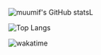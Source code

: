 ![muumif's GitHub stats](https://github-readme-stats.vercel.app/api?username=muumif&show_icons=true&theme=dracula&count_private=true&hide=contribs,stars)L

![Top Langs](https://github-readme-stats.vercel.app/api/top-langs/?username=muumif&layout=compact&theme=dracula&count_private=true)

![wakatime](https://wakatime.com/badge/user/beebd855-1e84-427e-b984-e55c35b4fe3b.svg)
